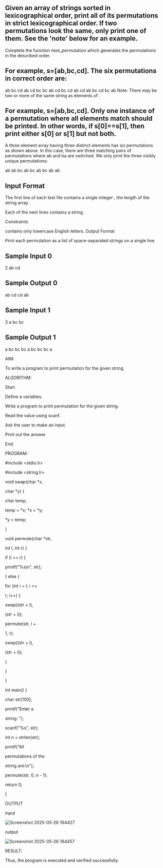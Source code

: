 ## Given an array of strings sorted in lexicographical order, print all of its permutations in strict lexicographical order. If two permutations look the same, only print one of them. See the 'note' below for an example.

Complete the function next_permutation which generates the permutations in the described order.

## For example, s=[ab,bc,cd]. The six permutations in correct order are:

ab bc cd
ab cd bc
bc ab cd
bc cd ab
cd ab bc
cd bc ab
Note: There may be two or more of the same string as elements of .
## For example, s=[ab,bc,cd]. Only one instance of a permutation where all elements match should be printed. In other words, if s[0]==s[1], then print either s[0]  or s[1] but not both.

A three element array having three distinct elements has six permutations as shown above. In this case, there are three matching pairs of permutations where ab and ba are switched. We only print the three visibly unique permutations:

ab ab bc
ab bc ab
bc ab ab
## Input Format

The first line of each test file contains a single integer , the length of the string array .

Each of the next  lines contains a string .

Constraints

 contains only lowercase English letters.
Output Format

Print each permutation as a list of space-separated strings on a single line.

## Sample Input 0

2
ab
cd
## Sample Output 0

ab cd
cd ab
## Sample Input 1

3
a
bc
bc
## Sample Output 1

a bc bc
bc a bc
bc bc a

AIM:

To write a program to print permutation for the given string.

ALGORITHM:

Start.

Define a variables.

Write a program to print permutation for the given string.

Read the value using scanf.

Ask the user to make an input.

Print out the answer.

End.

PROGRAM:

#include <stdio.h>

#include <string.h>

void swap(char *x, 

char *y) {

 char temp;
 
 temp = *x;
 *x = *y;
 
 *y = temp;

}

void permute(char *str, 

int l, int r) {

 
 if (l == r) {
 
 printf("%s\n", str);
 
 } else {
 
 for (int i = l; i <= 

r; i++) {

 swap((str + l), 

(str + i)); 

 permute(str, l + 

1, r); 

 swap((str + l), 

(str + i)); 

 }
 
 }

}

int main() {

 char str[100];

printf("Enter a 

string: ");

 scanf("%s", str);
 
 int n = strlen(str);
 
 printf("All 

permutations of the 

string are:\n");

 permute(str, 0, n - 1);

 
 return 0;

}

OUTPUT

input

![Screenshot 2025-05-26 164427](https://github.com/user-attachments/assets/ec4233d5-8e7c-4b37-8ef6-6558c2941fb8)

output

![Screenshot 2025-05-26 164457](https://github.com/user-attachments/assets/58cbc181-23c4-4503-9b37-d895be9d2538)

RESULT:

Thus, the program is executed and verified successfully.
